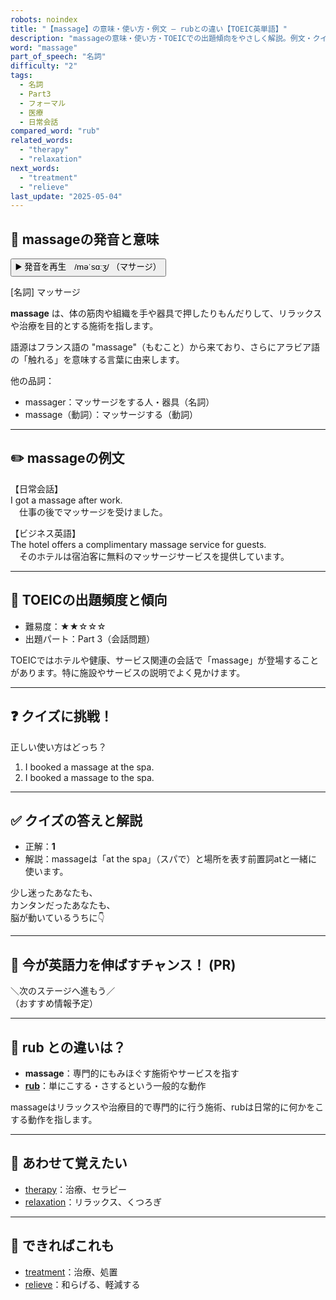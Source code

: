 ```yaml
---
robots: noindex
title: "【massage】の意味・使い方・例文 ― rubとの違い【TOEIC英単語】"
description: "massageの意味・使い方・TOEICでの出題傾向をやさしく解説。例文・クイズ付きでrubとの違いもわかりやすく学べます。"
word: "massage"
part_of_speech: "名詞"
difficulty: "2"
tags:
  - 名詞
  - Part3
  - フォーマル
  - 医療
  - 日常会話
compared_word: "rub"
related_words:
  - "therapy"
  - "relaxation"
next_words:
  - "treatment"
  - "relieve"
last_update: "2025-05-04"
---
```


## 🔰 massageの発音と意味

<button class="play-audio" onclick="playTTS('massage')">
  <span class="play-audio-main">
    ▶️ 発音を再生　/məˈsɑːʒ/
  </span>
  <span class="play-audio-sub">
    （マサージ）
  </span>
</button>

[名詞] マッサージ

**massage** は、体の筋肉や組織を手や器具で押したりもんだりして、リラックスや治療を目的とする施術を指します。

語源はフランス語の "massage"（もむこと）から来ており、さらにアラビア語の「触れる」を意味する言葉に由来します。

他の品詞：  
- massager：マッサージをする人・器具（名詞）
- massage（動詞）：マッサージする（動詞）

---

## ✏️ massageの例文

【日常会話】  
I got a massage after work.  
　仕事の後でマッサージを受けました。

【ビジネス英語】  
The hotel offers a complimentary massage service for guests.  
　そのホテルは宿泊客に無料のマッサージサービスを提供しています。

---

## 🎯 TOEICの出題頻度と傾向

- 難易度：★★☆☆☆
- 出題パート：Part 3（会話問題）

TOEICではホテルや健康、サービス関連の会話で「massage」が登場することがあります。特に施設やサービスの説明でよく見かけます。

---

## ❓ クイズに挑戦！

正しい使い方はどっち？

1. I booked a massage at the spa.  
2. I booked a massage to the spa.

---

## ✅ クイズの答えと解説

- 正解：**1**
- 解説：massageは「at the spa」（スパで）と場所を表す前置詞atと一緒に使います。

少し迷ったあなたも、  
カンタンだったあなたも、  
脳が動いているうちに👇️

---

## 🚀 今が英語力を伸ばすチャンス！ (PR)

<div class="info-center">
＼次のステージへ進もう／<br>  
（おすすめ情報予定）
</div>

---

## 🤔  rub との違いは？

- **massage**：専門的にもみほぐす施術やサービスを指す
- **[rub](/rub)**：単にこする・さするという一般的な動作

massageはリラックスや治療目的で専門的に行う施術、rubは日常的に何かをこする動作を指します。

---

## 🧩 あわせて覚えたい

- [therapy](/therapy)：治療、セラピー
- [relaxation](/relaxation)：リラックス、くつろぎ

---

## 📖 できればこれも

- [treatment](/treatment)：治療、処置
- [relieve](/relieve)：和らげる、軽減する

<!-- cvid: aid42_bid07 -->
